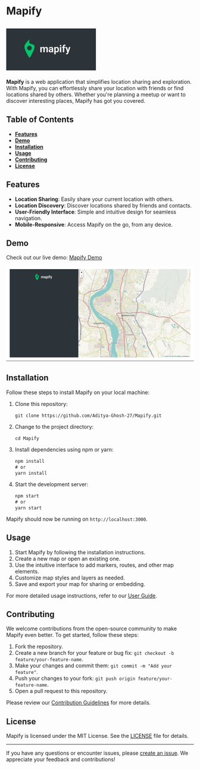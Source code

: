 # Mapify

## ![Mapify Logo](/images/logo.jpg)

**Mapify** is a web application that simplifies location sharing and exploration. With Mapify, you can effortlessly share your location with friends or find locations shared by others. Whether you're planning a meetup or want to discover interesting places, Mapify has got you covered.

## Table of Contents

- [**Features**](#features)
- [**Demo**](#demo)
- [**Installation**](#installation)
- [**Usage**](#usage)
- [**Contributing**](#contributing)
- [**License**](#license)

## Features

- **Location Sharing**: Easily share your current location with others.
- **Location Discovery**: Discover locations shared by friends and contacts.
- **User-Friendly Interface**: Simple and intuitive design for seamless navigation.
- **Mobile-Responsive**: Access Mapify on the go, from any device.

## Demo

Check out our live demo: [Mapify Demo](https://aditya-ghosh-27.github.io/Mapify/)

![Mapify Demo](images/mapify.jpg)

## Installation

Follow these steps to install Mapify on your local machine:

1. Clone this repository:
   ```shell
   git clone https://github.com/Aditya-Ghosh-27/Mapify.git
   ```

2. Change to the project directory:
   ```shell
   cd Mapify
   ```

3. Install dependencies using npm or yarn:
   ```shell
   npm install
   # or
   yarn install
   ```

4. Start the development server:
   ```shell
   npm start
   # or
   yarn start
   ```

Mapify should now be running on `http://localhost:3000`.

## Usage

1. Start Mapify by following the installation instructions.
2. Create a new map or open an existing one.
3. Use the intuitive interface to add markers, routes, and other map elements.
4. Customize map styles and layers as needed.
5. Save and export your map for sharing or embedding.

For more detailed usage instructions, refer to our [User Guide](/docs/user-guide.md).

## Contributing

We welcome contributions from the open-source community to make Mapify even better. To get started, follow these steps:

1. Fork the repository.
2. Create a new branch for your feature or bug fix: `git checkout -b feature/your-feature-name`.
3. Make your changes and commit them: `git commit -m "Add your feature"`.
4. Push your changes to your fork: `git push origin feature/your-feature-name`.
5. Open a pull request to this repository.

Please review our [Contribution Guidelines](/CONTRIBUTING.md) for more details.

## License

Mapify is licensed under the MIT License. See the [LICENSE](/LICENSE) file for details.

---

If you have any questions or encounter issues, please [create an issue](https://github.com/Aditya-Ghosh-27/Mapify/issues). We appreciate your feedback and contributions!

